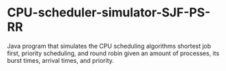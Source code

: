 # CPU-scheduler-simulator-SJF-PS-RR
Java program that simulates the CPU scheduling algorithms shortest job first, priority scheduling, and round robin given an amount of processes, its burst times, arrival times, and priority.
